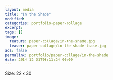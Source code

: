 ```yaml
---
layout: media
title: "In the Shade"
modified:
categories: portfolio-paper-collage
excerpt:
tags: []
image:
  feature: paper-collage/in-the-shade.jpg
  teaser: paper-collage/in-the-shade-tease.jpg
ads: false 
permalink: portfolio/paper-collage/in-the-shade
date: 2014-12-31T03:11:24-06:00
---
```


Size: 22 x 30

